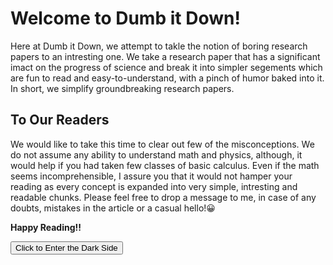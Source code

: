 # Welcome to Dumb it Down!

Here at Dumb it Down, we attempt to takle the notion of boring research papers to an intresting one. We take a research paper that has a significant imact on the progress of science and break it into simpler segements which are fun to read and easy-to-understand, with a pinch of humor baked into it. In short, we simplify groundbreaking research papers.

## To Our Readers
We would like to take this time to clear out few of the misconceptions. We do not assume any ability to understand math and physics, although, it would help if you had taken few classes of basic calculus. Even if the math seems incomprehensible, I assure you that it would not hamper your reading as every concept is expanded into very simple, intresting and readable chunks. Please feel free to drop a message to me, in case of any doubts, mistakes in the article or a casual hello!:grinning:

**Happy Reading!!**


<button class="btn js-toggle-dark-mode">Click to Enter the Dark Side</button>

<script>
const toggleDarkMode = document.querySelector('.js-toggle-dark-mode');

jtd.addEvent(toggleDarkMode, 'click', function(){
  if (jtd.getTheme() === 'dark') {
    jtd.setTheme('light');
    toggleDarkMode.textContent = 'Click to Enter the Dark Side';
  } else {
    jtd.setTheme('dark');
    toggleDarkMode.textContent = 'Take me to the Bright Side';
  }
});
</script>

<!--stackedit_data:
eyJoaXN0b3J5IjpbLTE0OTAwNTkyNCwxOTIxNjI4ODMyLC05OT
MwNTI3NCwtOTkzMDUyNzQsMTA1MzE4NzM3Niw0NTg2MzA2OTAs
LTEwOTI2MzI0OTQsLTMzMjQ1NTM2M119
-->